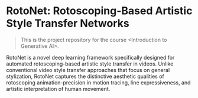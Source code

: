 # RotoNet: Rotoscoping-Based Artistic Style Transfer Networks
> This is the project repository for the course &lt;Introduction to Generative AI>.

RotoNet is a novel deep learning framework specifically designed for automated rotoscoping-based artistic style transfer in videos. Unlike conventional video style transfer approaches that focus on general stylization, RotoNet captures the distinctive aesthetic qualities of rotoscoping animation-precision in motion tracing, line expressiveness, and artistic interpretation of human movement. 
